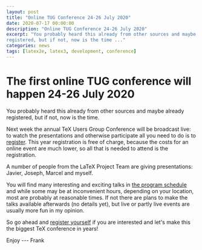 ```yaml
---
layout: post
title: "Online TUG Conference 24-26 July 2020"
date: 2020-07-17 00:00:00
description: "Online TUG Conference 24-26 July 2020"
excerpt: "You probably heard this already from other sources and maybe already
registered, but if not, now is the time ..."
categories: news
tags: [latex2e, latex3, development, conference]
---
```


# The first online TUG conference will happen 24-26 July 2020

You probably heard this already from other sources and maybe already
registered, but if not, now is the time.

Next week the annual TeX Users Group Conference will be broadcast
live: to watch the presentations and otherwise participate all you
need to do is to [register](https://tug.org/tug2020/). This year
registration is free of charge, because the costs for an online event
are much lower, so all that is needed to attend is the registration.

A number of people from the LaTeX Project Team are giving presentations:
Javier,
Joseph,
Marcel and myself.

You will find many interesting and exciting talks in [the program
schedule](https://tug.org/tug2020/program.html) and while some may be
at inconvenient hours, depending on your location, most are probably
at reasonable times. If not there are plans to make the talks
available afterwards (no details yet), but live or partly live events
are usually more fun in my opinion.

So go ahead and [register yourself](https://tug.org/tug2020/) if you are interested
and let's make this the biggest TeX conference in years!


Enjoy --- Frank


<img src="https://ssl-vg03.met.vgwort.de/na/03770697eae2427c8a6bfe7e9b8ab332" width="1" height="1" alt="">
